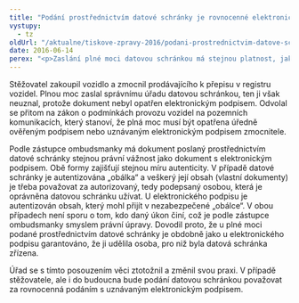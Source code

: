 ```yaml
---
title: "Podání prostřednictvím datové schránky je rovnocenné elektronickému podpisu"
vystupy:
  - tz
oldUrl: "/aktualne/tiskove-zpravy-2016/podani-prostrednictvim-datove-schranky-je-rovnocenne-elektronickemu-podpisu"
date: 2016-06-14
perex: "<p>Zaslání plné moci datovou schránkou má stejnou platnost, jako kdyby šlo o dokument opatřený uznávaným elektronickým podpisem.</p>"
---
```


<!-- imported from the old website -->

<p>Stěžovatel zakoupil vozidlo a zmocnil prodávajícího k přepisu v registru vozidel. Plnou moc zaslal správnímu úřadu datovou schránkou, ten ji však neuznal, protože dokument nebyl opatřen elektronickým podpisem. Odvolal se přitom na zákon o podmínkách provozu vozidel na pozemních komunikacích, který stanoví, že plná moc musí být opatřena úředně ověřeným podpisem nebo uznávaným elektronickým podpisem zmocnitele. </p> <p>Podle zástupce ombudsmanky má dokument poslaný prostřednictvím datové schránky stejnou právní vážnost jako dokument s elektronickým podpisem. Obě formy zajišťují stejnou míru autenticity. V případě datové schránky je autentizována „obálka“ a veškerý její obsah (vlastní dokumenty) je třeba považovat za autorizovaný, tedy podepsaný osobou, která je oprávněna datovou schránku užívat. U elektronického podpisu je autentizován obsah, který mohl přijít v nezabezpečené „obálce“. V obou případech není sporu o tom, kdo daný úkon činí, což je podle zástupce ombudsmanky smyslem právní úpravy. Dovodil proto, že u plné moci podané prostřednictvím datové schránky je obdobně jako u elektronického podpisu garantováno, že ji udělila osoba, pro niž byla datová schránka zřízena.</p><p> Úřad se s tímto posouzením věci ztotožnil a změnil svou praxi. V případě stěžovatele, ale i do budoucna bude podání datovou schránkou považovat za rovnocenná podáním s uznávaným elektronickým podpisem.</p>
